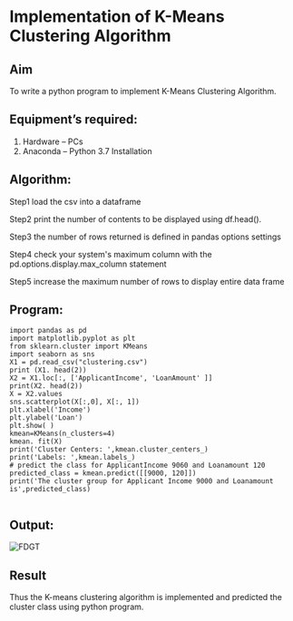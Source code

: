 # Implementation of K-Means Clustering Algorithm
## Aim
To write a python program to implement K-Means Clustering Algorithm.
## Equipment’s required:
1.	Hardware – PCs
2.	Anaconda – Python 3.7 Installation

## Algorithm:

Step1
load the csv into a dataframe

Step2
print the number of contents to be displayed using df.head().

Step3
the number of rows returned is defined in pandas options settings

Step4
check your system's maximum column with the pd.options.display.max_column statement

Step5
increase the maximum number of rows to display entire data frame
## Program:
```
import pandas as pd
import matplotlib.pyplot as plt
from sklearn.cluster import KMeans
import seaborn as sns
X1 = pd.read_csv("clustering.csv")
print (X1. head(2))
X2 = X1.loc[:, ['ApplicantIncome', 'LoanAmount' ]]
print(X2. head(2))
X = X2.values
sns.scatterplot(X[:,0], X[:, 1])
plt.xlabel('Income')
plt.ylabel('Loan')
plt.show( )
kmean=KMeans(n_clusters=4)
kmean. fit(X)
print('Cluster Centers: ',kmean.cluster_centers_)
print('Labels: ',kmean.labels_)
# predict the class for ApplicantIncome 9060 and Loanamount 120
predicted_class = kmean.predict([[9000, 120]])
print('The cluster group for Applicant Income 9000 and Loanamount is',predicted_class)


```
## Output:

![FDGT](https://user-images.githubusercontent.com/94883079/154834286-889c4ab7-48a0-4dfc-82c9-bf1395c7a290.png)


## Result
Thus the K-means clustering algorithm is implemented and predicted the cluster class using python program.
